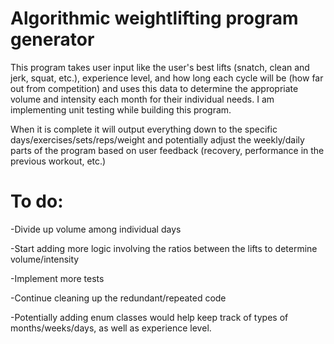 # Algorithmic weightlifting program generator
This program takes user input like the user's best lifts (snatch, clean and jerk, squat, etc.), experience level, and
how long each cycle will be (how far out from competition) and uses this data to determine the appropriate volume and
intensity each month for their individual needs. I am implementing unit testing while building this program.

When it is complete it will output everything down to the specific days/exercises/sets/reps/weight and potentially 
adjust the weekly/daily parts of the program based on user feedback (recovery, performance in the previous workout, 
etc.)

# To do:
-Divide up volume among individual days

-Start adding more logic involving the ratios between the lifts to determine volume/intensity

-Implement more tests

-Continue cleaning up the redundant/repeated code

-Potentially adding enum classes would help keep track of types of months/weeks/days, as well as experience level.
